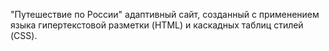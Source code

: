 "Путешествие по России" адаптивный сайт, созданный с применением языка гипертекстовой разметки (HTML) и каскадных таблиц стилей (CSS).


